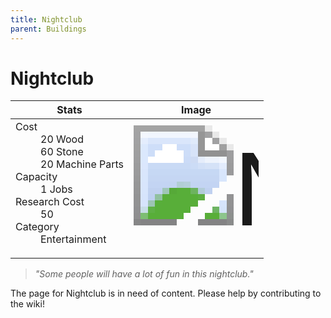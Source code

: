 ```yaml
---
title: Nightclub
parent: Buildings
---
```

# Nightclub

[//]: # (Pre-generated content)
<table><thead><tr><th>Stats</th><th>Image</th></tr></thead><tbody><tr><td><dl><dt>Cost</dt><dd>20 Wood<br>60 Stone<br>20 Machine Parts</dd><dt>Capacity</dt><dd>1 Jobs</dd><dt>Research Cost</dt><dd>50</dd><dt>Category</dt><dd>Entertainment</dd></dl></td><td><style>.building-image {width: 200px;height: 200px;overflow: hidden;position: relative;}.building-image img {image-rendering: pixelated;object-fit: none;transform: scale(10);transform-origin: left top;position: absolute;left: 0;top: 0;}</style><div class="building-image"><img style="object-position: -46px -776px;" src="https://tfe2-wiki.github.io/assets/sprites.png" alt="Nightclub Back"><img style="object-position: -24px -776px;" src="https://tfe2-wiki.github.io/assets/sprites.png" alt="Nightclub"></div></td></tr></tbody></table><blockquote><i>"Some people will have a lot of fun in this nightclub."</i></blockquote>

The page for Nightclub is in need of content. Please help by contributing to the wiki!
